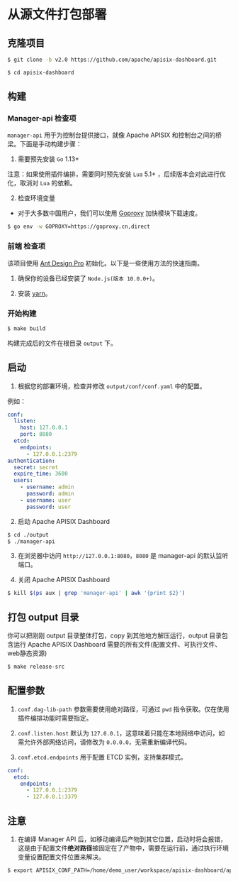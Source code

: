 <!--
#
# Licensed to the Apache Software Foundation (ASF) under one or more
# contributor license agreements.  See the NOTICE file distributed with
# this work for additional information regarding copyright ownership.
# The ASF licenses this file to You under the Apache License, Version 2.0
# (the "License"); you may not use this file except in compliance with
# the License.  You may obtain a copy of the License at
#
#     http://www.apache.org/licenses/LICENSE-2.0
#
# Unless required by applicable law or agreed to in writing, software
# distributed under the License is distributed on an "AS IS" BASIS,
# WITHOUT WARRANTIES OR CONDITIONS OF ANY KIND, either express or implied.
# See the License for the specific language governing permissions and
# limitations under the License.
#
-->

# 从源文件打包部署

## 克隆项目

```sh
$ git clone -b v2.0 https://github.com/apache/apisix-dashboard.git

$ cd apisix-dashboard
```

## 构建

### Manager-api 检查项

`manager-api` 用于为控制台提供接口，就像 Apache APISIX 和控制台之间的桥梁。下面是手动构建步骤：

1. 需要预先安装 `Go` 1.13+

注意：如果使用插件编排，需要同时预先安装 `Lua` 5.1+ ，后续版本会对此进行优化，取消对 `Lua` 的依赖。

2. 检查环境变量

- 对于大多数中国用户，我们可以使用 [Goproxy](https://goproxy.cn/) 加快模块下载速度。

```sh
$ go env -w GOPROXY=https://goproxy.cn,direct
```

### 前端 检查项

该项目使用 [Ant Design Pro](https://pro.ant.design) 初始化。以下是一些使用方法的快速指南。

1. 确保你的设备已经安装了 `Node.js(版本 10.0.0+)`。

2. 安装 [yarn](https://yarnpkg.com/)。

### 开始构建


```sh
$ make build
```

构建完成后的文件在根目录 `output` 下。

## 启动

1. 根据您的部署环境，检查并修改 `output/conf/conf.yaml` 中的配置。

例如：

```yaml
conf:
  listen:
    host: 127.0.0.1
    port: 8080
  etcd:
    endpoints:
      - 127.0.0.1:2379
authentication:
  secret: secret
  expire_time: 3600
  users:
    - username: admin
      password: admin
    - username: user
      password: user
```

2. 启动 Apache APISIX Dashboard

```sh
$ cd ./output
$ ./manager-api
```

3. 在浏览器中访问 `http://127.0.0.1:8080`，`8080` 是 manager-api 的默认监听端口。

4. 关闭 Apache APISIX Dashboard

```sh
$ kill $(ps aux | grep 'manager-api' | awk '{print $2}')
```

## 打包 output 目录

你可以把刚刚 output 目录整体打包，copy 到其他地方解压运行，output 目录包含运行 Apache APISIX Dashboard 需要的所有文件(配置文件、可执行文件、web静态资源)

```sh
$ make release-src
```

## 配置参数

1. `conf.dag-lib-path` 参数需要使用绝对路径，可通过 `pwd` 指令获取。仅在使用插件编排功能时需要指定。

2. `conf.listen.host` 默认为 `127.0.0.1`，这意味着只能在本地网络中访问，如需允许外部网络访问，请修改为 `0.0.0.0`，无需重新编译代码。

3. `conf.etcd.endpoints` 用于配置 ETCD 实例，支持集群模式。

```yaml
conf:
  etcd:
    endpoints:
      - 127.0.0.1:2379
      - 127.0.0.1:3379
```

## 注意

1. 在编译 Manager API 后，如移动编译后产物到其它位置，启动时将会报错，这是由于配置文件**绝对路径**被固定在了产物中，需要在运行前，通过执行环境变量设置配置文件位置来解决。

```sh
$ export APISIX_CONF_PATH=/home/demo_user/workspace/apisix-dashboard/api/conf
```
